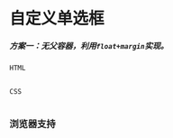 # <b>自定义单选框</b>


##### <b>方案一：无父容器，利用`float+margin`实现。</b>

`HTML`

```html
```

`CSS`
```css

```

### <b>浏览器支持</b>
<iframe src="https://caniuse.bitsofco.de/embed/index.html?feat=css-

animation&amp;periods=future_2,future_1,current,past_1,past_2,past_3&amp;accessib

le-colours=false" frameborder="0" width="100%" height="465px"></iframe>

[效果页面](example.html ':include :type=iframe width=100% height=400px')